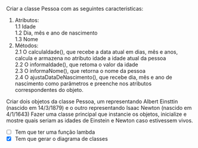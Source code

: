 Criar a classe Pessoa com as seguintes caracteristicas:
1. Atributos:   
    1.1 Idade  
    1.2 Dia, mês e ano de nascimento    
    1.3 Nome
2. Métodos:     
    2.1 O calculaldade(), que recebe a data atual em dias, mês e anos,  calcula e armazena no atributo idade a idade atual da pessoa    
    2.2 O informaldade(), que retoma o valor da idade   
    2.3 O informaNome(), que retorna o nome da pessoa   
    2.4 O ajustaDataDeNascimento(), que recebe dia, mês e ano de nascimento como parâmetros e preenche nos atributos correspondentes do objeto.

Criar dois objetos da classe Pessoa, um representando Albert Einsttin (nascido em 14/3/1879) e o outro representando Isaac Newton (nascido em 4/1/1643) 
Fazer uma classe principal que instancie os objetos, inicialize e mostre quais seriam as idades de Einstein e Newton caso estivessem vivos.

- [ ] Tem que ter uma função lambda
- [X] Tem que gerar o diagrama de classes